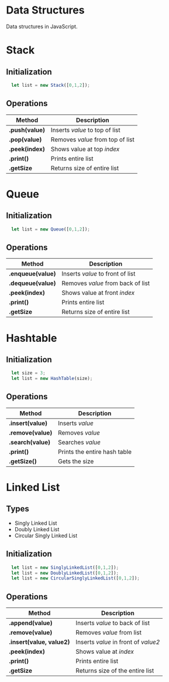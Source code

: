 # Data Structures
Data structures in JavaScript.<br>

# Stack
## Initialization
```javascript
  let list = new Stack([0,1,2]);
```
## Operations
| Method    | Description      |
| -------- | --------------|
| **.push(value)**   | Inserts _value_ to top of list |
| **.pop(value)**   | Removes _value_ from top of list |
| **.peek(index)**   | Shows value at top _index_ |
| **.print()**   | Prints entire list |
| **.getSize**   | Returns size of entire list|

# Queue
## Initialization
```javascript
  let list = new Queue([0,1,2]);
```
## Operations
| Method    | Description      |
| -------- | --------------|
| **.enqueue(value)**   | Inserts _value_ to front of list |
| **.dequeue(value)**   | Removes _value_ from back of list |
| **.peek(index)**   | Shows value at front _index_ |
| **.print()**   | Prints entire list |
| **.getSize**   | Returns size of entire list|

# Hashtable
## Initialization
```javascript
  let size = 3;
  let list = new HashTable(size);
```
## Operations
| Method    | Description      |
| -------- | --------------|
| **.insert(value)**   | Inserts _value_ |
| **.remove(value)**   | Removes _value_ |
| **.search(value)**   | Searches _value_ |
| **.print()**   | Prints the entire hash table |
| **.getSize()**   | Gets the size|

# Linked List
## Types
* Singly Linked List
* Doubly Linked List
* Circular Singly Linked List
## Initialization
```javascript
  let list = new SinglyLinkedList([0,1,2]);
  let list = new DoublyLinkedList([0,1,2]);
  let list = new CircularSinglyLinkedList([0,1,2]);
```
## Operations
| Method    | Description      |
| -------- | --------------|
| **.append(value)**   | Inserts _value_ to back of list |
| **.remove(value)**   | Removes _value_ from list |
| **.insert(value, value2)**   | Inserts _value_ in front of _value2_ |
| **.peek(index)**   | Shows value at _index_ |
| **.print()**   | Prints entire list |
| **.getSize**   | Returns size of the entire list|

<!--
# Binary Search Tree
## Types
* Binary Search Tree
## Initialization
```javascript
  let list = new BinarySearchTree();
```
## Operations
| Method    | Description      |
| -------- | --------------|
| **.insert(value)**   | Inserts _value_ to tree |
| **.remove(value)**   | Removes _value_ from tree |
| **.search(value)**   | Searches _value_ in tree |
| **.printPreOrder()**   | Print values pre-ordered |
| **.printInOrder()**   | Print values in-ordered |
| **.printPostOrder()**   | Print values post-ordered |
| **.isFull**   | Returns _true_ if tree is a full binary tree |
| **.isComplete**   | Returns _true_ if tree is a completed binary tree |
| **.isPerfect**   | Returns _true_ if tree is a perfect binary tree |
| **.isBalanced**   | Returns _true_ if tree is a balanced binary tree |
|**.getHeight()**   | Returns height of tree |
|**.getRoot()**   | Returns root of tree |
-->
